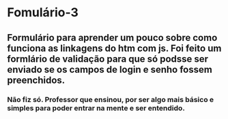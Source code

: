 # Fomulário-3

## Formulário para aprender um pouco sobre como funciona as linkagens do htm com js. Foi feito um formlário de validação para que só podsse ser enviado se os campos de login e senho fossem preenchidos.

### Não fiz só. Professor que ensinou, por ser algo mais básico e simples para poder entrar na mente e ser entendido.
